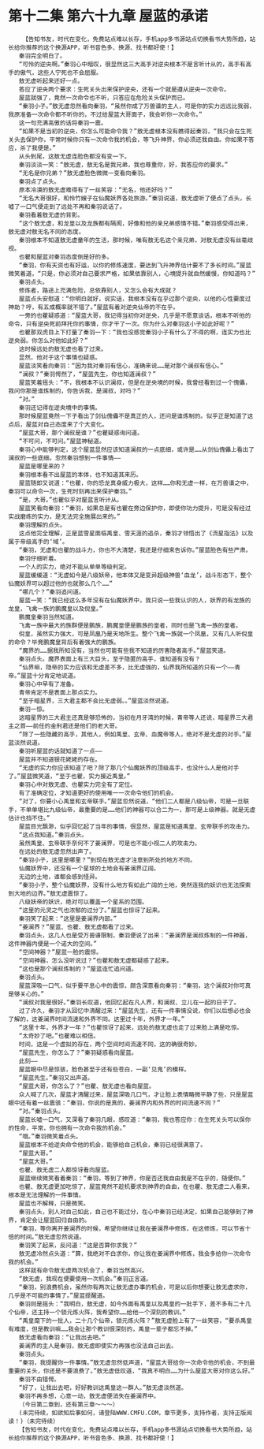 # 第十二集 第六十九章 屋蓝的承诺
        【告知书友，时代在变化，免费站点难以长存，手机app多书源站点切换看书大势所趋，站长给你推荐的这个换源APP，听书音色多、换源、找书都好使！】
       秦羽完全明白了。
       “可怜的逆央啊。”秦羽心中暗叹，很显然这三大高手对逆央根本不是言听计从的，高手有高手的傲气，这些人宁死也不会屈服。
       敖无虚听起来还好一点。
       答应了逆央两个要求：生死关头出来保护逆央，还有一个就是遵从逆央一次命令。
       屋蓝就强了，竟然一次命令也不听，只答应在危险关头保护而已。
       “秦羽小子。”敖无虚忽然看向秦羽，“虽然你成了万兽谱的主人，可是你的实力远远比我弱，我原准备一次命令都不听你的，不过给屋蓝大哥面子，我会听你一次命令。”
       这一句充满高傲的话将秦羽一震。
       “如果不是当初的逆央，你怎么可能命令我？”敖无虚根本没有瞧得起秦羽，“我只会在生死关头去保护你，平常时候你只有一次命令我的机会，等飞升神界，你必须还我自由。你如果不答应，杀了我便是。”
       从头到尾，这敖无虚连脸色都没有变一下。
       秦羽淡淡一笑：“敖无虚，敖无名是我兄弟，我也尊重你，好，我答应你的要求。”
       “无名是你兄弟？”敖无虚脸色微微一变看向秦羽。
       秦羽点了点头。
       原本冷漠的敖无虚难得有了一丝笑容：“无名，他还好吗？”
       “无名大哥很好，和怜竹嫂子在仙魔妖界各处旅游。”秦羽说道，敖无虚听了便点了点头，长嘘了一口气便走到了远处不再和秦羽说话了。
       秦羽看着敖无虚的背影。
       “这个敖无虚，和龙皇以及龙族都有隔阂，好像和他的亲兄弟感情不错。”秦羽感受得出来，敖无虚对敖无名不同的态度。
       秦羽根本不知道敖无虚童年的生活，那时候，唯有敖无名这个亲兄弟，对敖无虚没有丝毫歧视。
       也瞿和屋蓝对秦羽态度倒是好的多。
       “秦羽，你有天资也有好运，以你的修炼速度，要达到飞升神界估计要不了多长时间。”屋蓝微笑着道，“只是，你必须对自己要求严格，如果依靠别人，心境提升就自然缓慢，你知道吗？”
       秦羽点头。
       修炼者，路途上充满危险，总依靠别人，又怎么会有大成就？
       屋蓝点头安慰道：“你明白就好，说实话，我根本没有在乎过那个逆央，以他的心性要度过神劫？哼，有五成概率就不错了。”屋蓝有着对逆央仙帝的不在乎。
       一旁的也瞿疑惑道：“屋蓝大哥，我记得当初你对逆央，几乎是不愿意谈话，根本不听他的命令，只有逆央死前拜托你的事情，你才干了一次。你为什么对秦羽这小子如此好呢？”
       也瞿那双虎目上下打量了秦羽一下：“我也没感觉秦羽小子有什么了不得的啊，连实力也比逆央弱。你怎么对他如此好？”
       这时候远处的敖无虚也看了过来。
       显然，他对于这个事情也疑惑。
       屋蓝淡笑看向秦羽：“因为我对秦羽有信心，准确来说……是对那个澜叔有信心。”
       “澜叔？”秦羽愕然了，“屋蓝先生，你也知道澜叔？”
       屋蓝笑着摇头：“不，我根本不认识澜叔，但是在逆央境的时候，我曾经看到过一个傀儡，我问你那是谁炼制的，你告诉我，是澜叔，对吗？”
       “对。”
       秦羽还记得在逆央境中的事情。
       那时候屋蓝竟然一下子看出了剑仙傀儡不是真正的人，还问是谁炼制的。似乎正是知道了这点后，屋蓝对自己态度来了个大变化。
       “屋蓝大哥，那个澜叔是谁？”也瞿疑惑询问道。
       “不可问，不可问。”屋蓝神秘道。
       秦羽心中能够判定，这个屋蓝显然应该知道澜叔的一点底细，或许是……从剑仙傀儡上看出了澜叔的一些底细。忽然秦羽想到一件事情——
       屋蓝是哪里来的？
       秦羽根本看不出屋蓝的本体，也不知道其来历。
       屋蓝随即又说道：“也瞿，你的恐龙真身威力极大，这样……你和无虚一样，在万兽谱之中，秦羽可以命令一次，生死时刻再出来保护秦羽。”
       “是，大哥。”也瞿似乎对屋蓝言听计从。
       屋蓝笑看向秦羽：“秦羽，如果总是有也瞿在旁边保护你，即使你功力提升，可是没有经过实战磨练的实力，是无法完全施展出来的。”
       秦羽理解的点头。
       这点他完全理解，正是蓝雪星面临禹皇、雪天涯的追杀，秦羽才领悟出了《流星指法》以及属于帝级高手的‘域’。
       “秦羽，无虚和也瞿的战斗力，你也不大清楚，我还是仔细来告诉你。”屋蓝脸色有些严肃。
       秦羽仔细听着。
       一个人的实力，绝对不能从单单等级判定。
       屋蓝缓缓道：“无虚如今是八级妖帝，他本体又是变异超级神兽‘血龙’，战斗形态下，整个仙魔妖界可以超过他的也就那么几个……”
       “哪几个？”秦羽追问道。
       屋蓝一笑：“我已经这么多年没有在仙魔妖界中，我只说一些我认识的人，妖界的有龙族的龙皇，飞禽一族的鹏魔皇以及倪皇。”
       鹏魔皇秦羽当然知道。
       飞禽一族中最大的族群便是鹏族，鹏魔皇便是鹏族的皇者，同时也是飞禽一族的皇者。
       倪皇，虽然实力强大，可是凤凰乃是天地所生。整个飞禽一族就一个凤凰，又有几人听倪皇的命令？毕竟鹏魔皇背后有着强大的鹏族。
       “魔界的……据我所知没有，当然也可能有些我不知道的厉害隐者高手。”屋蓝笑道。
       秦羽点头。魔界表面上有三大巨头，至于隐匿的高手，谁知道有没有？
       “仙界嘛，隐帝的实力应该和无虚差不多，比无虚强的，仙界我所知道的只有一个——青帝。”屋蓝十分肯定地说道。
       秦羽心中早有了准备。
       青帝肯定不是表面上那点实力。
       “至于暗星界，三大君主都不会比无虚弱。。”屋蓝淡然说道。
       秦羽一惊。
       这暗星界的三大君主还真是够恐怖的，当初在月牙湾的时候，青帝等人还说，暗星界三大君主之首——前任的金刑君还是他们的老大哥。
       “除了一些隐藏的高手，其他人，例如禹皇、玄帝、血魔帝等人，绝对不是无虚的对手。”屋蓝淡然说道。
       秦羽听屋蓝的话就知道了一点——
       屋蓝并不知道银花姥姥的存在。
       “无虚的实力你应该知道了吧？除了那几个仙魔妖界的顶级高手，也没什么人是他对手了。”屋蓝微笑道，“至于也瞿，实力接近禹皇。”
       秦羽心中对敖无虚、也瞿实力完全有了定位。
       有了准确定位，才知道更好的使用唯一一次命令他们的机会。
       “对了，你要小心禹皇和玄帝联手。”屋蓝忽然说道，“他们二人都是八级仙帝，可是一旦联手，不单单堪比九级仙帝，最重要的是……他们的神器可以合二为一，那可是上级神器。就是无虚估计也挡不住。”
       屋蓝目光飘渺，似乎回忆起了当年的事情，很显然，屋蓝是知道禹皇、玄帝联手的攻击力。
       “这点我知道。”秦羽点头。
       虽然禹皇、玄帝联手奈何不了姜澜界，可是也不能小视二人的攻击力。
       在远处的敖无虚忽然出声了。
       “秦羽小子，这里是哪里？”到现在敖无虚才注意到所处的地方不同。
       仙魔妖界中，还没有一个星球的土地会有姜澜界辽阔。
       无边的土地，谁都会感到怪异。
       “秦羽小子，整个仙魔妖界，没有什么地方有如此广阔的土地，竟然连我的妖识也无法探索到大地的边界。”敖无虚震惊了。
       八级妖帝的妖识，绝对可以覆盖一个星系的范围。
       “这里的元灵之气也浓郁的过分了。”屋蓝也惊讶了起来。
       秦羽笑了起来：“这里是姜澜界内部。”
       “姜澜界？”屋蓝、也瞿、敖无虚都看了过来。
       秦羽点头，这几人也是受万兽谱限制，秦羽便说了出来：“姜澜界是澜叔炼制的一件神器，这件神器内便是一个诺大的空间。”
       “空间神器？”屋蓝一脸的震惊。
       “空间神器，怎么没听说过？”也瞿和敖无虚都疑惑了起来。
       “这也是那个澜叔炼制的？”屋蓝连忙追问道。
       秦羽点头。
       屋蓝深吸一口气，似乎要平息心中的震惊，颇含深意看向秦羽：“秦羽，这个澜叔对你可真是够关心的。”
       “澜叔对我是很好。”秦羽长叹道，他回忆起在凡人界，和澜叔、立儿在一起的日子了。
       过了许久，秦羽才从回忆中清醒过来：“屋蓝先生，还有一件事情没说，你们以后想必也会了解的，这姜澜界时间流速和外界不同。这里过十年，外界才一年。”
       “这里十年，外界才一年？”也瞿惊讶了起来，远处的敖无虚也走了过来脸上满是吃惊。
       “太奇妙了吧。”也瞿难以相信。
       时间，这是一个虚拟的存在，两个空间时间流速不同，这的确很奇妙。
       “屋蓝先生，你怎么了？”秦羽疑惑看向屋蓝。
       此刻——
       屋蓝眼中尽是惊骇，脸色甚至于还有些苍白，一副‘见鬼’的模样。
       “屋蓝先生。”秦羽又出声道。
       “屋蓝大哥，你怎么了？”也瞿、敖无虚也看向屋蓝。
       众人喊了几次，屋蓝才清醒过来，屋蓝深吸几口气，才让脸上表情略微平静了些，只是屋蓝眼中还有着一丝震骇：“秦羽，你说的是真的，姜澜界内和外界的时间流速不同？”
       “对。”秦羽点头。
       屋蓝长嘘一口气，又深看了秦羽几眼，感叹道：“秦羽，我也答应你：在生死关头可以保你的性命，平常，你也拥有一次命令我的机会。”
       “哦。”秦羽微笑着点头。
       屋蓝根本不给逆央命令他的机会，能够给自己机会，秦羽已经很满意了。
       “屋蓝大哥。”
       “屋蓝大哥。”
       也瞿、敖无虚二人都惊讶看向屋蓝。
       屋蓝继续微笑看着秦羽：“秦羽，等到了神界，你是否还我自由我是不在乎的，随便你。”
       也瞿、敖无虚更加吃惊了，屋蓝竟然不趁机要求到神界的自由，在也瞿、敖无虚二人看来，根本是无法理解的一件事情。
       屋蓝也不解释，只是微笑。
       秦羽点头，别人对自己如此，自己也不能过分，在心中秦羽已经决定，如果自己能够到了神界，肯定会让屋蓝回归自由的。
       “秦羽，等你离开姜澜界的时候，希望你继续让我在姜澜界中修炼，在这修炼，可以节省十倍的时间。”敖无虚忽然说道。
       秦羽笑了起来，反问道：“这是否算你求我？”
       敖无虚冷然点头道：“算，我绝对不白求你，你让我在姜澜界中修炼，我会多给你一次命令我的机会。”
       这样就有命令敖无虚两次机会了，秦羽当然高兴。
       “敖无虚，我现在便要使用一次机会。”秦羽正言道。
       “秦羽，别浪费机会，虽然你有两次让敖无虚办事的机会，可是以后你想要让敖无虚求你，几乎是不可能的事情了。”屋蓝提醒道。
       秦羽则是摇头：“我明白，敖无虚，如今外面有禹皇以及禹皇的一批手下，差不多有二十几个仙帝，还主持一个锁元炼火阵，我希望你……给他一个深刻的教训。”
       “禹皇麾下的一批人，二十几个仙帝，锁元炼火阵？”敖无虚脸上有了一丝笑容，“要杀禹皇有难度，但是教训嘛……我会让那个教训很深刻的，禹皇一辈子都忘不掉。”
       敖无虚看向秦羽：“让我出去吧。”
       姜澜界的主人是秦羽，敖无虚即使实力再强也没法自己出去。
       秦羽点头。
       “秦羽，我提醒你一件事情。”敖无虚忽然低声道，“屋蓝大哥给你一次命令他的机会，不到最重要的关头，你还是不要浪费了。”敖无虚低叹道，“我真不明白……为什么屋蓝大哥对你这么好。”
       秦羽不由错愕。
       “好了，让我出去吧，好好教训这禹皇这一群人。”敖无虚淡然道。
       秦羽不再多想，心意一动，敖无虚便消失在姜澜界中。
       （今日第二章到，还有第三章～～～）
       (未完待续，如欲知后事如何，请登陆WWW.CMFU.COM，章节更多，支持作者，支持正版阅读！)（未完待续）
       【告知书友，时代在变化，免费站点难以长存，手机app多书源站点切换看书大势所趋，站长给你推荐的这个换源APP，听书音色多、换源、找书都好使！】